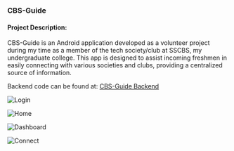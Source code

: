 ### CBS-Guide
#### Project Description:
CBS-Guide is an Android application developed as a volunteer project during my time as a member of the tech society/club at SSCBS, my undergraduate college. This app is designed to assist incoming freshmen in easily connecting with various societies and clubs, providing a centralized source of information.

Backend code can be found at:
[CBS-Guide Backend](https://github.com/v4run75/CBS-Guide-Backend)

![Login](https://github.com/v4run75/CBS-Guide/blob/master/Screenshots/page1.png)

![Home](https://github.com/v4run75/CBS-Guide/blob/master/Screenshots/page2.png)

![Dashboard](https://github.com/v4run75/CBS-Guide/blob/master/Screenshots/page3.png)

![Connect](https://github.com/v4run75/CBS-Guide/blob/master/Screenshots/page4.png)
